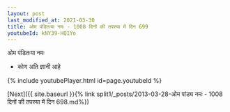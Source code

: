 ```yaml
---
layout: post
last_modified_at: 2021-03-30
title: ओम पंडितःया नमः - 1008 दिनों की तपस्या में दिन 699
youtubeId: kNY39-HQ1Yo
---
```

 
 
 ओम पंडितःया नमः  
 
 -  कोण अति ज्ञानी आहे 
 
  
 
  
 
 
 
 
 
 


{% include youtubePlayer.html id=page.youtubeId %}
 
[Next]({{ site.baseurl }}{% link  split1/_posts/2013-03-28-ओम पांड्य नमः - 1008 दिनों की तपस्या में दिन 698.md%})
 
